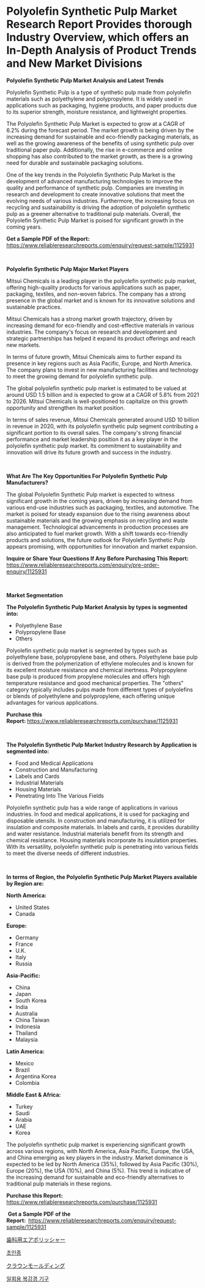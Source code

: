 <p><h1>Polyolefin Synthetic Pulp Market Research Report Provides thorough Industry Overview, which offers an In-Depth Analysis of Product Trends and New Market Divisions</h1></p><p><strong>Polyolefin Synthetic Pulp Market Analysis and Latest Trends</strong></p>
<p><p>Polyolefin Synthetic Pulp is a type of synthetic pulp made from polyolefin materials such as polyethylene and polypropylene. It is widely used in applications such as packaging, hygiene products, and paper products due to its superior strength, moisture resistance, and lightweight properties.</p><p>The Polyolefin Synthetic Pulp Market is expected to grow at a CAGR of 6.2% during the forecast period. The market growth is being driven by the increasing demand for sustainable and eco-friendly packaging materials, as well as the growing awareness of the benefits of using synthetic pulp over traditional paper pulp. Additionally, the rise in e-commerce and online shopping has also contributed to the market growth, as there is a growing need for durable and sustainable packaging solutions.</p><p>One of the key trends in the Polyolefin Synthetic Pulp Market is the development of advanced manufacturing technologies to improve the quality and performance of synthetic pulp. Companies are investing in research and development to create innovative solutions that meet the evolving needs of various industries. Furthermore, the increasing focus on recycling and sustainability is driving the adoption of polyolefin synthetic pulp as a greener alternative to traditional pulp materials. Overall, the Polyolefin Synthetic Pulp Market is poised for significant growth in the coming years.</p></p>
<p><strong>Get a Sample PDF of the Report:&nbsp;</strong> <a href="https://www.reliableresearchreports.com/enquiry/request-sample/1125931">https://www.reliableresearchreports.com/enquiry/request-sample/1125931</a></p>
<p>&nbsp;</p>
<p><strong>Polyolefin Synthetic Pulp Major Market Players</strong></p>
<p><p>Mitsui Chemicals is a leading player in the polyolefin synthetic pulp market, offering high-quality products for various applications such as paper, packaging, textiles, and non-woven fabrics. The company has a strong presence in the global market and is known for its innovative solutions and sustainable practices.</p><p>Mitsui Chemicals has a strong market growth trajectory, driven by increasing demand for eco-friendly and cost-effective materials in various industries. The company's focus on research and development and strategic partnerships has helped it expand its product offerings and reach new markets.</p><p>In terms of future growth, Mitsui Chemicals aims to further expand its presence in key regions such as Asia Pacific, Europe, and North America. The company plans to invest in new manufacturing facilities and technology to meet the growing demand for polyolefin synthetic pulp.</p><p>The global polyolefin synthetic pulp market is estimated to be valued at around USD 1.5 billion and is expected to grow at a CAGR of 5.8% from 2021 to 2026. Mitsui Chemicals is well-positioned to capitalize on this growth opportunity and strengthen its market position.</p><p>In terms of sales revenue, Mitsui Chemicals generated around USD 10 billion in revenue in 2020, with its polyolefin synthetic pulp segment contributing a significant portion to its overall sales. The company's strong financial performance and market leadership position it as a key player in the polyolefin synthetic pulp market. Its commitment to sustainability and innovation will drive its future growth and success in the industry.</p></p>
<p>&nbsp;</p>
<p><strong>What Are The Key Opportunities For Polyolefin Synthetic Pulp Manufacturers?</strong></p>
<p><p>The global Polyolefin Synthetic Pulp market is expected to witness significant growth in the coming years, driven by increasing demand from various end-use industries such as packaging, textiles, and automotive. The market is poised for steady expansion due to the rising awareness about sustainable materials and the growing emphasis on recycling and waste management. Technological advancements in production processes are also anticipated to fuel market growth. With a shift towards eco-friendly products and solutions, the future outlook for Polyolefin Synthetic Pulp appears promising, with opportunities for innovation and market expansion.</p></p>
<p><strong>Inquire or Share Your Questions If Any Before Purchasing This Report:</strong> <a href="https://www.reliableresearchreports.com/enquiry/pre-order-enquiry/1125931">https://www.reliableresearchreports.com/enquiry/pre-order-enquiry/1125931</a></p>
<p>&nbsp;</p>
<p><strong>Market Segmentation</strong></p>
<p><strong>The Polyolefin Synthetic Pulp Market Analysis by types is segmented into:</strong></p>
<p><ul><li>Polyethylene Base</li><li>Polypropylene Base</li><li>Others</li></ul></p>
<p><p>Polyolefin synthetic pulp market is segmented by types such as polyethylene base, polypropylene base, and others. Polyethylene base pulp is derived from the polymerization of ethylene molecules and is known for its excellent moisture resistance and chemical inertness. Polypropylene base pulp is produced from propylene molecules and offers high temperature resistance and good mechanical properties. The "others" category typically includes pulps made from different types of polyolefins or blends of polyethylene and polypropylene, each offering unique advantages for various applications.</p></p>
<p><strong>Purchase this Report:&nbsp;</strong><a href="https://www.reliableresearchreports.com/purchase/1125931">https://www.reliableresearchreports.com/purchase/1125931</a></p>
<p>&nbsp;</p>
<p><strong>The Polyolefin Synthetic Pulp Market Industry Research by Application is segmented into:</strong></p>
<p><ul><li>Food and Medical Applications</li><li>Construction and Manufacturing</li><li>Labels and Cards</li><li>Industrial Materials</li><li>Housing Materials</li><li>Penetrating Into The Various Fields</li></ul></p>
<p><p>Polyolefin synthetic pulp has a wide range of applications in various industries. In food and medical applications, it is used for packaging and disposable utensils. In construction and manufacturing, it is utilized for insulation and composite materials. In labels and cards, it provides durability and water resistance. Industrial materials benefit from its strength and chemical resistance. Housing materials incorporate its insulation properties. With its versatility, polyolefin synthetic pulp is penetrating into various fields to meet the diverse needs of different industries.</p></p>
<p>&nbsp;</p>
<p><strong>In terms of Region, the Polyolefin Synthetic Pulp Market Players available by Region are:</strong></p>
<p>
    <p> <strong> North America: </strong>
        <ul>
            <li>United States</li>
            <li>Canada</li>
        </ul>
        </p> 
    <p> <strong> Europe: </strong>
        <ul>
            <li>Germany</li>
            <li>France</li>
            <li>U.K.</li>
            <li>Italy</li>
            <li>Russia</li>
        </ul>
        </p> 
    <p> <strong> Asia-Pacific: </strong>
        <ul>
            <li>China</li>
            <li>Japan</li>
            <li>South Korea</li>
            <li>India</li>
            <li>Australia</li>
            <li>China Taiwan</li>
            <li>Indonesia</li>
            <li>Thailand</li>
            <li>Malaysia</li>
        </ul>
        </p> 
    <p> <strong> Latin America: </strong>
        <ul>
            <li>Mexico</li>
            <li>Brazil</li>
            <li>Argentina Korea</li>
            <li>Colombia</li>
        </ul>
        </p> 
    <p> <strong> Middle East & Africa: </strong>
        <ul>
            <li>Turkey</li>
            <li>Saudi</li>
            <li>Arabia</li>
            <li>UAE</li>
            <li>Korea</li>
        </ul>
    </p>
    </p>
<p><p>The polyolefin synthetic pulp market is experiencing significant growth across various regions, with North America, Asia Pacific, Europe, the USA, and China emerging as key players in the industry. Market dominance is expected to be led by North America (35%), followed by Asia Pacific (30%), Europe (20%), the USA (10%), and China (5%). This trend is indicative of the increasing demand for sustainable and eco-friendly alternatives to traditional pulp materials in these regions.</p></p>
<p><strong>Purchase this Report: </strong><a href="https://www.reliableresearchreports.com/purchase/1125931">https://www.reliableresearchreports.com/purchase/1125931</a></p>
<p>&nbsp;<strong>Get a Sample PDF of the Report:&nbsp;&nbsp;</strong><a href="https://www.reliableresearchreports.com/enquiry/request-sample/1125931">https://www.reliableresearchreports.com/enquiry/request-sample/1125931</a></p>
<p><strong></strong></p>
<p><p><a href="https://medium.com/@rusty-marie2024/%E6%AD%AF%E7%A7%91%E3%82%A8%E3%82%A2%E3%83%9D%E3%83%AA%E3%83%83%E3%82%B7%E3%83%A3%E3%83%BC%E3%81%AE%E5%B8%82%E5%A0%B4%E5%8B%95%E5%90%91%E3%81%A8%E5%B8%82%E5%A0%B4%E5%88%86%E6%9E%90%E3%81%AF-2024%E5%B9%B4%E3%81%8B%E3%82%892031%E5%B9%B4%E3%81%BE%E3%81%A7%E3%81%AE%E4%BA%88%E6%B8%AC%E3%81%95%E3%82%8C%E3%81%A6%E3%81%84%E3%81%BE%E3%81%99-613234f64ab1">歯科用エアポリッシャー</a></p><p><a href="https://medium.com/@everettilkinson56562023/%EC%B4%88%EC%9D%B8%EC%A2%85-%EC%8B%9C%EC%9E%A5-%EC%A0%84%EB%A7%9D-%EC%82%B0%EC%97%85-%EA%B0%9C%EC%9A%94-%EB%B0%8F-%EC%98%88%EC%B8%A1-2024%EB%85%84%EB%B6%80%ED%84%B0-2031%EB%85%84%EA%B9%8C%EC%A7%80-03c4067fd180">초인종</a></p><p><a href="https://medium.com/@mt14785/%E3%82%AF%E3%83%A9%E3%82%A6%E3%83%B3%E6%88%90%E5%BD%A2%E5%B8%82%E5%A0%B4%E3%81%AE%E3%82%A4%E3%83%B3%E3%82%B5%E3%82%A4%E3%83%88-%E5%B8%82%E5%A0%B4%E3%81%AE%E3%83%88%E3%83%AC%E3%83%B3%E3%83%89-%E6%88%90%E9%95%B7-2024%E5%B9%B4%E3%81%8B%E3%82%892031%E5%B9%B4%E3%81%B8%E3%81%AE%E4%BA%88%E6%B8%AC-80ba336a34de">クラウンモールディング</a></p><p><a href="https://medium.com/@everettilkinson56562023/%EC%9D%BC%ED%9A%8C%EC%9A%A9-%EB%9D%BC%ED%8C%8C%EB%A1%9C%EC%8A%A4%EC%BD%94%ED%94%BD-%EA%B8%B0%EA%B5%AC-%EC%8B%9C%EC%9E%A5-%EC%A0%90%EC%9C%A0%EC%9C%A8-%EC%A7%84%ED%99%94-%EB%B0%8F-%EC%8B%9C%EC%9E%A5-%EC%84%B1%EC%9E%A5-%EB%8F%99%ED%96%A5-2024-2031-fa9f57b509a0">일회용 복강경 기구</a></p></p>